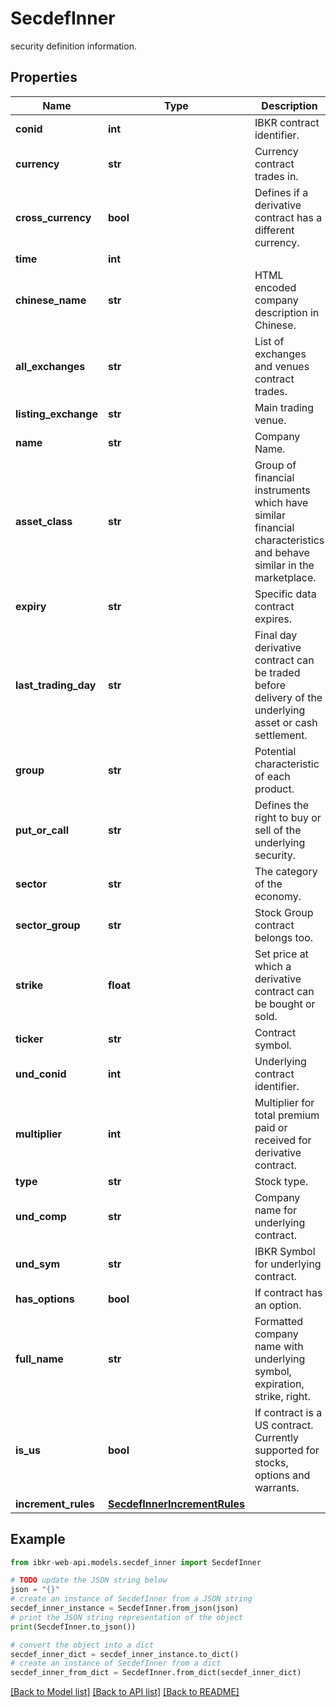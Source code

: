 # SecdefInner

security definition information.

## Properties

Name | Type | Description | Notes
------------ | ------------- | ------------- | -------------
**conid** | **int** | IBKR contract identifier. | [optional] 
**currency** | **str** | Currency contract trades in. | [optional] 
**cross_currency** | **bool** | Defines if a derivative contract has a different currency. | [optional] 
**time** | **int** |  | [optional] 
**chinese_name** | **str** | HTML encoded company description in Chinese. | [optional] 
**all_exchanges** | **str** | List of exchanges and venues contract trades. | [optional] 
**listing_exchange** | **str** | Main trading venue. | [optional] 
**name** | **str** | Company Name. | [optional] 
**asset_class** | **str** | Group of financial instruments which have similar financial characteristics and behave similar in the marketplace. | [optional] 
**expiry** | **str** | Specific data contract expires. | [optional] 
**last_trading_day** | **str** | Final day derivative contract can be traded before delivery of the underlying asset or cash settlement. | [optional] 
**group** | **str** | Potential characteristic of each product. | [optional] 
**put_or_call** | **str** | Defines the right to buy or sell of the underlying security. | [optional] 
**sector** | **str** | The category of the economy. | [optional] 
**sector_group** | **str** | Stock Group contract belongs too. | [optional] 
**strike** | **float** | Set price at which a derivative contract can be bought or sold. | [optional] 
**ticker** | **str** | Contract symbol. | [optional] 
**und_conid** | **int** | Underlying contract identifier. | [optional] 
**multiplier** | **int** | Multiplier for total premium paid or received for derivative contract. | [optional] 
**type** | **str** | Stock type. | [optional] 
**und_comp** | **str** | Company name for underlying contract. | [optional] 
**und_sym** | **str** | IBKR Symbol for underlying contract. | [optional] 
**has_options** | **bool** | If contract has an option. | [optional] 
**full_name** | **str** | Formatted company name with underlying symbol, expiration, strike, right. | [optional] 
**is_us** | **bool** | If contract is a US contract. Currently supported for stocks, options and warrants. | [optional] 
**increment_rules** | [**SecdefInnerIncrementRules**](SecdefInnerIncrementRules.md) |  | [optional] 

## Example

```python
from ibkr-web-api.models.secdef_inner import SecdefInner

# TODO update the JSON string below
json = "{}"
# create an instance of SecdefInner from a JSON string
secdef_inner_instance = SecdefInner.from_json(json)
# print the JSON string representation of the object
print(SecdefInner.to_json())

# convert the object into a dict
secdef_inner_dict = secdef_inner_instance.to_dict()
# create an instance of SecdefInner from a dict
secdef_inner_from_dict = SecdefInner.from_dict(secdef_inner_dict)
```
[[Back to Model list]](../README.md#documentation-for-models) [[Back to API list]](../README.md#documentation-for-api-endpoints) [[Back to README]](../README.md)


